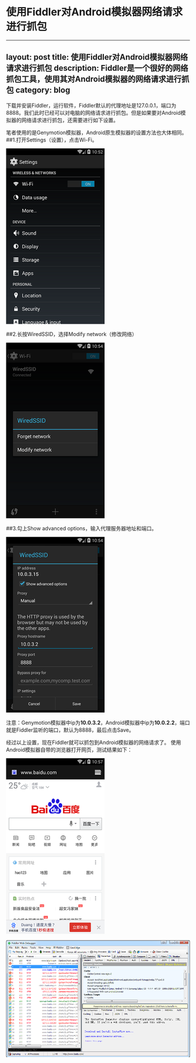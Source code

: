# 使用Fiddler对Android模拟器网络请求进行抓包

---
layout: post
title: 使用Fiddler对Android模拟器网络请求进行抓包
description: Fiddler是一个很好的网络抓包工具，使用其对Android模拟器的网络请求进行抓包
category: blog
---

下载并安装Fiddler，运行软件，Fiddler默认的代理地址是127.0.0.1，端口为8888。我们此时已经可以对电脑的网络请求进行抓包。但是如果要对Android模拟器的网络请求进行抓包，还需要进行如下设置。

笔者使用的是Genymotion模拟器，Android原生模拟器的设置方法也大体相同。
##1.打开Settings（设置），点击Wi-Fi。

![设置](/images/2015-05-19-fiddler-http/device-2015-04-27-105348.png)

##2.长按WiredSSID，选择Modify network（修改网络）

![修改网络](/images/2015-05-19-fiddler-http/device-2015-04-27-105444.png)

##3.勾上Show advanced options，输入代理服务器地址和端口。

![代理](/images/2015-05-19-fiddler-http/device-2015-04-27-105513.png)

注意：Genymotion模拟器中ip为**10.0.3.2**，Android模拟器中ip为**10.0.2.2**，端口就是Fiddler监听的端口，默认为8888，最后点击Save。

经过以上设置，现在Fiddler就可以抓包到Android模拟器的网络请求了。
使用Android模拟器自带的浏览器打开网页，测试结果如下：

![模拟器打开百度](/images/2015-05-19-fiddler-http/device-2015-04-27-105749.png)

![Fiddler抓包结果](/images/2015-05-19-fiddler-http/QQ截图20150427105719.png)





